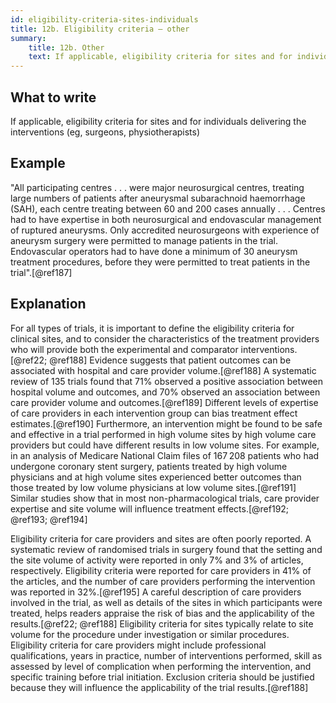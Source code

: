 ```yaml
---
id: eligibility-criteria-sites-individuals
title: 12b. Eligibility criteria – other
summary:
    title: 12b. Other
    text: If applicable, eligibility criteria for sites and for individuals delivering the interventions (eg, surgeons, physiotherapists).
---
```


## What to write

If applicable, eligibility criteria for sites and for individuals delivering the interventions (eg, surgeons, physiotherapists)

## Example

"All participating centres . . . were major neurosurgical centres,
treating large numbers of patients after aneurysmal subarachnoid
haemorrhage (SAH), each centre treating between 60 and 200 cases
annually . . . Centres had to have expertise in both neurosurgical and
endovascular management of ruptured aneurysms. Only accredited
neurosurgeons with experience of aneurysm surgery were permitted to
manage patients in the trial. Endovascular operators had to have done a
minimum of 30 aneurysm treatment procedures, before they were permitted
to treat patients in the trial".[@ref187]

## Explanation

For all types of trials, it is important to define the eligibility
criteria for clinical sites, and to consider the characteristics of the
treatment providers who will provide both the experimental and
comparator interventions.[@ref22; @ref188] Evidence suggests that
patient outcomes can be associated with hospital and care provider
volume.[@ref188] A systematic review of 135 trials found that 71%
observed a positive association between hospital volume and outcomes,
and 70% observed an association between care provider volume and
outcomes.[@ref189] Different levels of expertise of care providers in
each intervention group can bias treatment effect estimates.[@ref190]
Furthermore, an intervention might be found to be safe and effective in
a trial performed in high volume sites by high volume care providers but
could have different results in low volume sites. For example, in an
analysis of Medicare National Claim files of 167 208 patients who had
undergone coronary stent surgery, patients treated by high volume
physicians and at high volume sites experienced better outcomes than
those treated by low volume physicians at low volume sites.[@ref191]
Similar studies show that in most non-pharmacological trials, care
provider expertise and site volume will influence treatment
effects.[@ref192; @ref193; @ref194]

Eligibility criteria for care providers and sites are often poorly
reported. A systematic review of randomised trials in surgery found that
the setting and the site volume of activity were reported in only 7% and
3% of articles, respectively. Eligibility criteria were reported for
care providers in 41% of the articles, and the number of care providers
performing the intervention was reported in 32%.[@ref195] A careful
description of care providers involved in the trial, as well as details
of the sites in which participants were treated, helps readers appraise
the risk of bias and the applicability of the results.[@ref22; @ref188]
Eligibility criteria for sites typically relate to site volume for the
procedure under investigation or similar procedures. Eligibility
criteria for care providers might include professional qualifications,
years in practice, number of interventions performed, skill as assessed
by level of complication when performing the intervention, and specific
training before trial initiation. Exclusion criteria should be justified
because they will influence the applicability of the trial
results.[@ref188]